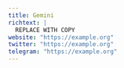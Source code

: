 ```yaml
---
title: Gemini
richtext: |
  REPLACE WITH COPY
website: "https://example.org"
twitter: "https://example.org"
telegram: "https://example.org"
---
```

